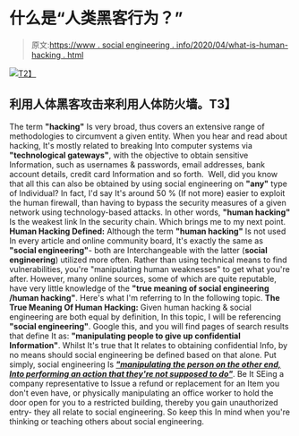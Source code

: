 # 什么是“人类黑客行为？”

> 原文:[https://www . social engineering . info/2020/04/what-is-human-hacking . html](https://www.socialengineering.info/2020/04/what-is-human-hacking.html)

[![](../Images/56d2cf424b7d27edc67b8f37bdf47cae.png)T2】](https://1.bp.blogspot.com/-dAE8U45jK5w/XqfcMiV_epI/AAAAAAAAJqg/_vHRVRPn4x8_U90nNj69GhEy61BJKVcgACLcBGAsYHQ/s1600/Human%2BHacking.%2Bwww.socialengineering.info.png)

## **利用人体黑客攻击来利用人体防火墙。T3】**

The term **"hacking"** Is very broad, thus covers an extensive range of methodologies to circumvent a given entity. When you hear and read about hacking, It's mostly related to breaking Into computer systems via **"technological gateways"**, with the objective to obtain sensitive Information, such as usernames & passwords, email addresses, bank account details, credit card Information and so forth. 
  Well, did you know that all this can also be obtained by using social engineering on **"any"** type of Individual? In fact, I'd say It's around 50 % (If not more) easier to exploit the human firewall, than having to bypass the security measures of a given network using technology-based attacks. In other words, **"human hacking"** Is the weakest link In the security chain. Which brings me to my next point.
  **Human Hacking Defined:**
  Although the term **"human hacking"** Is not used In every article and online community board, It's exactly the same as **"social engineering"**- both are Interchangeable with the latter (**social engineering**) utilized more often. Rather than using technical means to find vulnerabilities, you're "manipulating human weaknesses" to get what you're after. However, many online sources, some of which are quite reputable, have very little knowledge of the **"true meaning of social engineering /human hacking"**. Here's what I'm referring to In the following topic.
  **The True Meaning Of Human Hacking:**
  Given human hacking & social engineering are both equal by definition, In this topic, I will be referencing **"social engineering"**. Google this, and you will find pages of search results that define It as: **"manipulating people to give up confidential Information"**. Whilst It's true that It relates to obtaining confidential Info, by no means should social engineering be defined based on that alone.
  Put simply, social engineering Is ***<u>"manipulating the person on the other end, Into performing an action that they're not supposed to do"</u>***. Be It SEing a company representative to Issue a refund or replacement for an Item you don't even have, or physically manipulating an office worker to hold the door open for you to a restricted building, thereby you gain unauthorized entry- they all relate to social engineering. So keep this In mind when you're thinking or teaching others about social engineering.